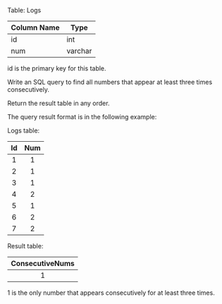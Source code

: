Table: Logs


| Column Name | Type    |
|-------------|---------|
| id          | int     |
| num         | varchar |

id is the primary key for this table.
 

Write an SQL query to find all numbers that appear at least three times consecutively.

Return the result table in any order.

The query result format is in the following example:

Logs table:

| Id | Num |
|:----:|:----:|
| 1  | 1   |
| 2  | 1   |
| 3  | 1   |
| 4  | 2   |
| 5  | 1   |
| 6  | 2   |
| 7  | 2   |


Result table:

| ConsecutiveNums |
|:----------:|
|       1         |

1 is the only number that appears consecutively for at least three times.